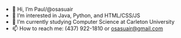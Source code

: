 - 👋 Hi, I’m Paul/@osasuair
- 👀 I’m interested in Java, Python, and HTML/CSS/JS
- 🌱 I’m currently studying Computer Science at Carleton University
- 📫 How to reach me: (437) 922-1810 or osasuair@gmail.com

<!---
osasuair/osasuair is a ✨ special ✨ repository because its `README.md` (this file) appears on your GitHub profile.
You can click the Preview link to take a look at your changes.
--->
